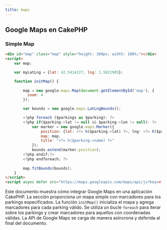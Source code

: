 ```yaml
---
title: maps
---
```



## Google Maps en CakePHP

### Simple Map

```html
<div id="map" class="map" style="height: 300px; width: 100%;"></div>
<script>
    var map;

    var myLatLng = {lat: 42.5414227, lng: 1.5821905};

    function initMap() {
            
        map = new google.maps.Map(document.getElementById('map'), {
          zoom: 4
        });

        var bounds = new google.maps.LatLngBounds();

        <?php foreach ($parkings as $parking): ?>
        <?php if($parking->lat != null && $parking->lon != null): ?>
            var marker = new google.maps.Marker({
                position: {lat: <?= h($parking->lat) ?>, lng: <?= h($parking->lon) ?>},
                map: map,
                title: "<?= h($parking->name) ?>"
            });
            bounds.extend(marker.position);
        <?php endif;?>
        <?php endforeach; ?>
        
        map.fitBounds(bounds);
    }
</script>
<script async defer src="https://maps.googleapis.com/maps/api/js?key=<?= $this->Webtext->getText('config_api_google_maps') ?>&callback=initMap"></script>
```

Este documento muestra cómo integrar Google Maps en una aplicación CakePHP. La sección proporciona un mapa simple con marcadores para los parkings especificados. La función `initMap()` inicializa el mapa y agrega marcadores para cada parking válido. Se utiliza un bucle `foreach` para iterar sobre los parkings y crear marcadores para aquellos con coordenadas válidas. La API de Google Maps se carga de manera asíncrona y deferida al final del documento.
